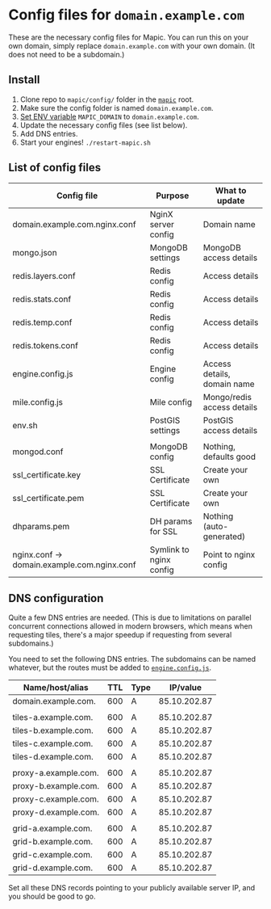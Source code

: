 # Config files for  `domain.example.com`

These are the necessary config files for Mapic. You can run this on your own domain, simply replace `domain.example.com` with your own domain. (It does not need to be a subdomain.)

## Install
1. Clone repo to `mapic/config/` folder in the [`mapic`](https://github.com/mapic/mapic) root.
2. Make sure the config folder is named `domain.example.com`.
3. [Set ENV variable](https://www.schrodinger.com/kb/1842) `MAPIC_DOMAIN` to `domain.example.com`.
4. Update the necessary config files (see list below).
5. Add DNS entries.
6. Start your engines! `./restart-mapic.sh`

## List of config files 

| Config file                                 |        Purpose            |   What to update
| --------------------------------------------|---------------------------|-------------------------------| 
| domain.example.com.nginx.conf               | NginX server config       |   Domain name                 |
| mongo.json                                  | MongoDB settings          |   MongoDB access details      |
| redis.layers.conf                           | Redis config              |   Access details              |
| redis.stats.conf                            | Redis config              |   Access details              |
| redis.temp.conf                             | Redis config              |   Access details              |
| redis.tokens.conf                           | Redis config              |   Access details              |
| engine.config.js                            | Engine config             |   Access details, domain name |
| mile.config.js                              | Mile config               |   Mongo/redis access details  |
| env.sh                                      | PostGIS settings          |   PostGIS access details      | 
|                                             |                           |                               |
| mongod.conf                                 | MongoDB config            |   Nothing, defaults good      |
| ssl_certificate.key                         | SSL Certificate           |   Create your own             | 
| ssl_certificate.pem                         | SSL Certificate           |   Create your own             |
| dhparams.pem                                | DH params for SSL         |   Nothing (auto-generated)    |
| nginx.conf -> domain.example.com.nginx.conf | Symlink to nginx config   |   Point to nginx config       |


## DNS configuration
Quite a few DNS entries are needed. (This is due to limitations on parallel concurrent connections allowed in modern browsers, which means when requesting tiles, there's a major speedup if requesting from several subdomains.)

You need to set the following DNS entries. The subdomains can be named whatever, but the routes must be added to [`engine.config.js`](https://github.com/mapic/config-domain.example.com/blob/master/engine.config.js#L222).

| Name/host/alias         | TTL |  Type | IP/value      |
--------------------------|-----|-------|---------------|
| domain.example.com.     | 600 |   A   | 85.10.202.87  |
|                         |     |       |               |
| tiles-a.example.com.    | 600 |   A   | 85.10.202.87  |
| tiles-b.example.com.    | 600 |   A   | 85.10.202.87  |
| tiles-c.example.com.    | 600 |   A   | 85.10.202.87  |
| tiles-d.example.com.    | 600 |   A   | 85.10.202.87  |
|                         |     |       |               |
| proxy-a.example.com.    | 600 |   A   | 85.10.202.87  |
| proxy-b.example.com.    | 600 |   A   | 85.10.202.87  |
| proxy-c.example.com.    | 600 |   A   | 85.10.202.87  |
| proxy-d.example.com.    | 600 |   A   | 85.10.202.87  |
|                         |     |       |               |
| grid-a.example.com.     | 600 |   A   | 85.10.202.87  |
| grid-b.example.com.     | 600 |   A   | 85.10.202.87  |
| grid-c.example.com.     | 600 |   A   | 85.10.202.87  |
| grid-d.example.com.     | 600 |   A   | 85.10.202.87  |

Set all these DNS records pointing to your publicly available server IP, and you should be good to go.

